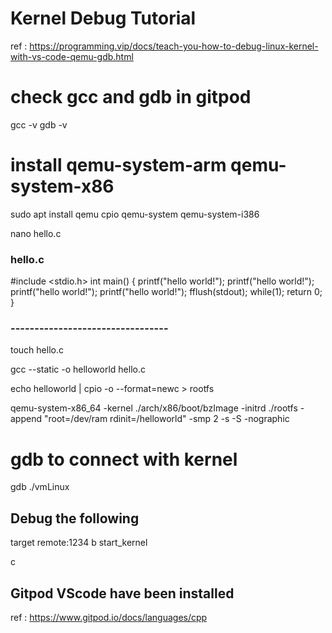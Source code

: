 #  Kernel Debug Tutorial 
ref : https://programming.vip/docs/teach-you-how-to-debug-linux-kernel-with-vs-code-qemu-gdb.html

#  check gcc and gdb in gitpod 
gcc -v 
gdb -v 

#   install qemu-system-arm qemu-system-x86
sudo apt install qemu cpio qemu-system qemu-system-i386

nano hello.c 

### hello.c 
#include <stdio.h>
int main()
{
    printf("hello world!");
    printf("hello world!");
    printf("hello world!");
    printf("hello world!");
    fflush(stdout);
    while(1);
    return 0;
}
### ---------------------------------

touch hello.c

gcc --static -o helloworld hello.c

echo helloworld | cpio -o --format=newc > rootfs

qemu-system-x86_64 -kernel ./arch/x86/boot/bzImage -initrd ./rootfs -append "root=/dev/ram rdinit=/helloworld" -smp 2  -s -S -nographic


#  gdb to connect with kernel 

gdb ./vmLinux

## Debug the following

target remote:1234
b start_kernel

c

## Gitpod VScode have been installed 

ref : https://www.gitpod.io/docs/languages/cpp 

